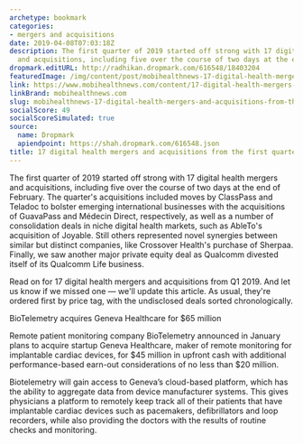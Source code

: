 ```yaml
---
archetype: bookmark
categories:
- mergers and acquisitions
date: 2019-04-08T07:03:18Z
description: The first quarter of 2019 started off strong with 17 digital health mergers
  and acquisitions, including five over the course of two days at the end of February.
dropmark.editURL: http://radhikan.dropmark.com/616548/18403204
featuredImage: /img/content/post/mobihealthnews-17-digital-health-mergers-and-acquisitions-from-the-first-quarter-of-2019.png
link: https://www.mobihealthnews.com/content/17-digital-health-mergers-and-acquisitions-first-quarter-2019
linkBrand: mobihealthnews.com
slug: mobihealthnews-17-digital-health-mergers-and-acquisitions-from-the-first-quarter-of-2019
socialScore: 49
socialScoreSimulated: true
source:
  name: Dropmark
  apiendpoint: https://shah.dropmark.com/616548.json
title: 17 digital health mergers and acquisitions from the first quarter of 2019
---
```

The first quarter of 2019 started off strong with 17 digital health mergers and acquisitions, including five over the course of two days at the end of February. The quarter's acquisitions included moves by ClassPass and Teladoc to bolster emerging international businesses with the acquisitions of GuavaPass and Médecin Direct, respectively, as well as a number of consolidation deals in niche digital health markets, such as AbleTo's acquisition of Joyable. Still others represented novel synergies between similar but distinct companies, like Crossover Health's purchase of Sherpaa. Finally, we saw another major private equity deal as Qualcomm divested itself of its Qualcomm Life business.

Read on for 17 digital health mergers and acquisitions from Q1 2019. And let us know if we missed one — we'll update this article. As usual, they're ordered first by price tag, with the undisclosed deals sorted chronologically.

BioTelemetry acquires Geneva Healthcare for $65 million

Remote patient monitoring company BioTelemetry announced in January plans to acquire startup Geneva Healthcare, maker of remote monitoring for implantable cardiac devices, for $45 million in upfront cash with additional performance-based earn-out considerations of no less than $20 million. 

Biotelemetry will gain access to Geneva’s cloud-based platform, which has the ability to aggregate data from device manufacturer systems. This gives physicians a platform to remotely keep track all of their patients that have implantable cardiac devices such as pacemakers, defibrillators and loop recorders, while also providing the doctors with the results of routine checks and monitoring. 

